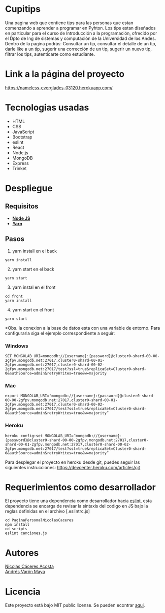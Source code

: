 # Cupitips
Una pagina web que contiene tips para las personas que estan comenzando a aprender a programar en Pyhton.
Los tips estan diseñados en particular para el curso de Introducción a la programación, ofrecido por el Dpto de Ing de sistemas y computación de la Universidad de los Andes.
Dentro de la pagina podrás: Consultar un tip, consultar el detalle de un tip, darle like a un tip, sugerir una corrección de un tip, sugerir un nuevo tip, filtrar los tips, autenticarte como estudiante.
# Link a la página del proyecto   
https://nameless-everglades-03120.herokuapp.com/
# Tecnologias usadas
* HTML
* CSS
* JavaScript
* Bootstrap
* eslint
* React
* Node.js
* MongoDB
* Express
* Trinket

# Despliegue

## Requisitos 
- [**Node JS**](https://nodejs.org/es/download/)
- [**Yarn**](https://yarnpkg.com/lang/es-es/docs/cli/install/)

## Pasos

1. yarn install en el back

```
yarn install
```

2. yarn start en el back
```
yarn start
```

3. yarn instal en el front
```
cd front
yarn install
```

4. yarn start en el front
```
yarn start
```
*Obs. la conexion a la base de datos esta con una variable de entorno. Para configurarla siga el ejemplo correspondiente a seguir:
### Windows
```
SET MONGOLAB_URI=mongodb://{username}:{password}@cluster0-shard-00-00-2gfpv.mongodb.net:27017,cluster0-shard-00-01-2gfpv.mongodb.net:27017,cluster0-shard-00-02-2gfpv.mongodb.net:27017/test?ssl=true&replicaSet=Cluster0-shard-0&authSource=admin&retryWrites=true&w=majority
```
### Mac
```
export MONGOLAB_URI="mongodb://{username}:{password}@cluster0-shard-00-00-2gfpv.mongodb.net:27017,cluster0-shard-00-01-2gfpv.mongodb.net:27017,cluster0-shard-00-02-2gfpv.mongodb.net:27017/test?ssl=true&replicaSet=Cluster0-shard-0&authSource=admin&retryWrites=true&w=majority”
```
### Heroku
```
heroku config:set MONGOLAB_URI=“mongodb://{username}:{password}@cluster0-shard-00-00-2gfpv.mongodb.net:27017,cluster0-shard-00-01-2gfpv.mongodb.net:27017,cluster0-shard-00-02-2gfpv.mongodb.net:27017/test?ssl=true&replicaSet=Cluster0-shard-0&authSource=admin&retryWrites=true&w=majority”
```
Para desplegar el proyecto en heroku desde git, puedes seguir las siguientes instrucciones: https://devcenter.heroku.com/articles/git
# Requerimientos como desarrollador
El proyecto tiene una dependencia como desarrollador hacia [eslint](https://eslint.org), esta dependencia se encarga de revisar la sintaxis del codigo en JS bajo la reglas definidas en el archivo [.eslintrc.js]

```
cd PaginaPersonalNicolasCaceres
npm install
cd scripts
eslint canciones.js
```
# Autores
[Nicolás Cáceres Acosta](https://github.com/nacaceres)   
[Andrés Varón Maya](https://github.com/andresvaron)

# Licencia
Este proyecto está bajo MIT public license. Se pueden econtrar [aqui](https://github.com/nacaceres/cupitips/blob/master/LICENSE).
